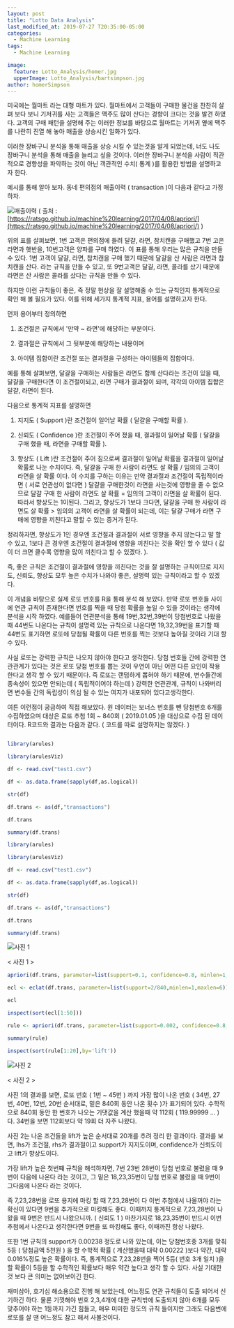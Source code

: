 ```yaml
---
layout: post
title: "Lotto Data Analysis"
last_modified_at: 2019-07-27 T20:35:00-05:00
categories:
  - Machine Learning
tags:
  - Machine Learning

image:
  feature: Lotto_Analysis/homer.jpg
  upperImage: Lotto_Analysis/bartsimpson.jpg
author: homerSimpson
---
```



미국에는 월마트 라는 대형 마트가 있다. 월마트에서 고객들이 구매한 물건을 찬찬히 살펴 보다 보니 기저귀를 사는 고객들은 맥주도 많이 산다는 경향이 크다는 것을 발견 하였다. 고객의 구매 패턴을 설명해 주는 이러한 정보를 바탕으로 월마트는 기저귀 옆에 맥주를 나란히 진열 해 놓아 매출을 상승시킨 일화가 있다.


이러한 장바구니 분석을 통해 매출을 상승 시킬 수 있는것을 알게 되었는데, 너도 나도 장바구니 분석을 통해 매출을 늘리고 싶을 것이다. 이러한 장바구니 분석을 사람이 직관적으로 경향성을 파악하는 것이 아닌 객관적인 수치( 통계 )를 활용한 방법을 설명하고자 한다.
<!--more-->


예시를 통해 알아 보자. 동네 편의점의 매출이력 ( transaction )이 다음과 같다고 가정하자.


![매출이력](/images/posts/Lotto_Analysis/firstImage.png)
( 출처 : [https://ratsgo.github.io/machine%20learning/2017/04/08/apriori/](https://ratsgo.github.io/machine%20learning/2017/04/08/apriori/) )


위의 표를 살펴보면, 1번 고객은 편의점에 들려 달걀, 라면, 참치캔을 구매했고 7번 고은 라면과 햇반을, 10번고객은 양파를 구매 하였다. 이 표를 통해 우리는 많은 규칙을 만들 수 있다. 1번 고객이 달걀, 라면, 참치캔을 구매 했기 때문에 달걀을 산 사람은 라면과 참치캔을 산다. 라는 규칙을 만들 수 있고, 또 9번고객은 달걀, 라면, 콜라를 샀기 때문에 라면은 산 사람은 콜라를 샀다는 규칙을 만들 수 있다.


하지만 이런 규칙들이 좋은, 즉 정말 현상을 잘 설명해줄 수 있는 규칙인지 통계적으로 확인 해 볼 필요가 있다. 이를 위해 세가지 통계적 지표, 용어를 설명하고자 한다.


먼저 용어부터 정의하면

1. 조건절은 규칙에서 '만약 ~ 라면'에 해당하는 부분이다.

2. 결과절은 규칙에서 그 뒷부분에 해당하는 내용이며

3. 아이템 집합이란 조건절 또는 결과절을 구성하는 아이템들의 집합이다.


예를 통해 살펴보면, 달걀을 구매하는 사람들은 라면도 함께 산다라는 조건이 있을 때, 달걀을 구매한다면 이 조건절이되고, 라면 구매가 결과절이 되며, 각각의 아이템 집합은 달걀, 라면이 된다.


다음으로 통계적 지표를 설명하면

1. 지지도 ( Support )란 조건절이 일어날 확률 ( 달걀을 구매할 확률 ).

2. 신뢰도 ( Confidence )란 조건절이 주어 졌을 때, 결과절이 일어날 확률 ( 달걀을 구매 했을 때, 라면을 구매할 확률 ).

3. 향상도 ( Lift )란 조건절이 주어 짐으로써 결과절이 일어날 확률을 결과절이 일어날 확률로 나눈 수치이다. 즉, 달걀을 구매 한 사람이 라면도 살 확률 / 임의의 고객이 라면을 살 확률 이다. 이 수치를 구하는 이유는 만약 결과절과 조건절이 독립적이라면 ( 서로 연관성이 없다면 ) 달걀을 구매한것이 라면을 사는것에 영향을 줄 수 없으므로 달걀 구매 한 사람이 라면도 살 확률 = 임의의 고객이 라면을 살 확률이 된다. 따라서 향상도는 1이된다. 그리고, 향상도가 1보다 크다면, 달걀을 구매 한 사람이 라면도 살 확률 > 임의의 고객이 라면을 살 확률이 되는데, 이는 달걀 구매가 라면 구매에 영향을 끼친다고 말할 수 있는 증거가 된다.


정리하자면, 향상도가 1인 경우엔 조건절과 결과절이 서로 영향을 주지 않는다고 말 할 수 있고, 1보다 큰 경우엔 조건절이 결과절에 영향을 끼친다는 것을 확인 할 수 있다 ( 값이 더 크면 클수록 영향을 많이 끼친다고 할 수 있겠다. ).


즉, 좋은 규칙은 조건절이 결과절에 영향을 끼친다는 것을 잘 설명하는 규칙이므로 지지도, 신뢰도, 향상도 모두 높은 수치가 나와야 좋은, 설명력 있는 규칙이라고 할 수 있겠다.


이 개념을 바탕으로 실제 로또 번호를 R을 통해 분석 해 보았다. 만약 로또 번호들 사이에 연관 규칙이 존재한다면 번호를 찍을 때 당첨 확률을 높일 수 있을 것이라는 생각에 분석을 시작 하였다. 예를들어 연관분석을 통해 19번,32번,39번이 당첨번호로 나왔을 때 44번도 나온다는 규칙이 설명력 있는 규칙으로 나온다면 19,32,39번을 표기할 때 44번도 표기하면 로또에 당첨될 확률이 다른 번호를 찍는 것보다 높아질 것이라 기대 할 수 있다.


사실 로또는 강력한 규칙은 나오지 않아야 한다고 생각한다. 당첨 번호들 간에 강력한 연관관계가 있다는 것은 로또 당첨 번호를 뽑는 것이 우연이 아닌 어떤 다른 요인이 작용 한다고 생각 할 수 있기 때문이다. 즉 로또는 랜덤하게 뽑혀야 하기 때문에, 변수들간에 종속성이 있으면 안되는데 ( 독립적이어야 하는데 ) 강력한 연관관계, 규칙이 나와버리면 변수들 간의 독립성이 의심 될 수 있는 여지가 내포되어 있다고생각한다.


여튼 이런점이 궁금하여 직접 해보았다. 원 데이터는 보너스 번호를 뺀 당첨번호 6개를 수집하였으며 대상은 로또 추첨 1회 ~ 840회 ( 2019.01.05 )을 대상으로 수집 된 데이터이다. R코드와 결과는 다음과 같다. ( 코드를 따로 설명하지는 않겠다. )

```R

library(arules)

library(arulesViz)

df <- read.csv("test1.csv")

df <- as.data.frame(sapply(df,as.logical))

str(df)

df.trans <- as(df,"transactions")

df.trans

summary(df.trans)

library(arules)

library(arulesViz)

df <- read.csv("test1.csv")

df <- as.data.frame(sapply(df,as.logical))

str(df)

df.trans <- as(df,"transactions")

df.trans

summary(df.trans)
```
![사진 1](/images/posts/Lotto_Analysis/secondImage.png)

< 사진 1 >
```R
apriori(df.trans, parameter=list(support=0.1, confidence=0.8, minlen=1, maxlen=6, smax=1))

ecl <- eclat(df.trans, parameter=list(support=2/840,minlen=1,maxlen=6))

ecl

inspect(sort(ecl[1:50]))

rule <- apriori(df.trans, parameter=list(support=0.002, confidence=0.8, minlen=1, maxlen=6, smax=1))

summary(rule)

inspect(sort(rule[1:20],by='lift'))
```
![사진 2](/images/posts/Lotto_Analysis/thirdImage.png)

< 사진 2 >


사진 1의 결과를 보면, 로또 번호 ( 1번 ~ 45번 ) 까지 가장 많이 나온 번호 ( 34번, 27번, 40번, 12번, 20번 순서대로, 밑은 840회 동안 나온 횟수 )가 표기되어 있다. 수학적으로 840회 동안 한 번호가 나오는 기댓값을 계산 했을때 약 112회 ( 119.99999 … ) 다. 34번을 보면 112회보다 약 19회 더 자주 나왔다.


사진 2는 나온 조건들을 lift가 높은 순서대로 20개를 추려 정리 한 결과이다. 결과를 보면, lhs가 조건절, rhs가 결과절이고 support가 지지도이며, confidence가 신뢰도이고 lift가 향상도이다.


가장 lift가 높은 첫번쨰 규칙을 해석하자면, 7번 23번 28번이 당첨 번호로 불렸을 때 9번이 다음에 나온다 라는 것이고, 그 밑은 18,23,35번이 당첨 번호로 불렸을 때 9번이 그다음에 나온다 라는 것이다.


즉 7,23,28번을 로또 용지에 마킹 할 때 7,23,28번이 다 이번 추첨에서 나올꺼야 라는 확신이 있다면 9번을 추가적으로 마킹해도 좋다. 이때까지 통계적으로 7,23,28번이 나왔을 때 9번은 반드시 나왔으니까. ( 신뢰도 1 ) 마찬가지로 18,23,35번이 반드시 이번 추첨에서 나온다고 생각한다면 9번을 또 마킹해도 좋다, 이때까진 항상 나왔다.


또한 1번 규칙의 support가 0.00238 정도로 나와 있는데, 이는 당첨번호중 3개를 맞춰 5등 ( 당첨금액 5천원 ) 을 할 수학적 확률 ( 계산했을때 대략 0.00222 )보다 약간, 대략 0.016%정도 높은 확률이다. 즉, 통계적으로 7,23,28번을 찍어 5등( 번호 3개 일치 )을 할 확률이 5등을 할 수학적인 확률보다 매우 약간 높다고 생각 할 수 있다. 사실 기대한 것 보다 큰 의미는 없어보이긴 한다.


재미삼아, 호기심 해소용으로 진행 해 보았는데, 어느정도 연관 규칙들이 도출 되어서 신기하긴 하다. 물론 기껏해야 번호 2,3,4개에 대한 규칙밖에 도출되지 않아 6개를 모두 맞추어야 하는 1등까지 가긴 힘들고, 매우 미미한 정도의 규칙 들이지만 그래도 다음번에 로또를 살 땐 어느정도 참고 해서 사볼것이다.

﻿
